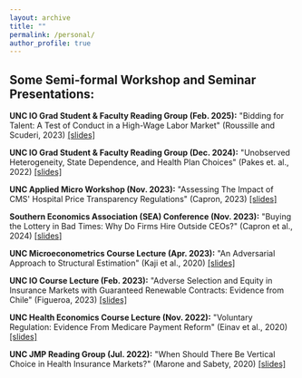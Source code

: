 ```yaml
---
layout: archive
title: ""
permalink: /personal/
author_profile: true
---
```


<h2><b>Some Semi-formal Workshop and Seminar Presentations:</b></h2>

**UNC IO Grad Student & Faculty Reading Group (Feb. 2025):** "Bidding for Talent: A Test of Conduct in a High-Wage Labor Market" (Roussille and Scuderi, 2023) [[slides]](/files/bidding_for_talent_pres.pdf)

**UNC IO Grad Student & Faculty Reading Group (Dec. 2024):** "Unobserved Heterogeneity, State Dependence, and Health Plan Choices" (Pakes et. al., 2022) [[slides]](/files/pakes_et_al_pres.pdf)

**UNC Applied Micro Workshop (Nov. 2023):** "Assessing The Impact of CMS' Hospital Price Transparency Regulations" (Capron, 2023) [[slides]](/files/price_transp_workshop1.pdf)

**Southern Economics Association (SEA) Conference (Nov. 2023):** "Buying the Lottery in Bad Times: Why Do Firms Hire Outside CEOs?" (Capron et al., 2024) [[slides]](/files/insider_ceos_seas.pdf)

**UNC Microeconometrics Course Lecture (Apr. 2023):** "An Adversarial Approach to Structural Estimation" (Kaji et al., 2020) [[slides]](/files/Adv_Est_Pres.pdf)

**UNC IO Course Lecture (Feb. 2023):** "Adverse Selection and Equity in Insurance Markets with Guaranteed Renewable Contracts: Evidence from Chile" (Figueroa, 2023) [[slides]](/files/adv_selection_chile_pres.pdf)

**UNC Health Economics Course Lecture (Nov. 2022):** "Voluntary Regulation: Evidence From Medicare Payment Reform" (Einav et al., 2020) [[slides]](/files/einav_et_al_pres.pdf)

**UNC JMP Reading Group (Jul. 2022):** "When Should There Be Vertical Choice in Health Insurance Markets?" (Marone and Sabety, 2020) [[slides]](/files/jmp_reading_grp1_pres.pdf)

<!--
<h2><b>Personal</b></h2>

Most of my personal time is spent either playing soccer or looking after this guy: 

<img src="/files/beau1.png" style="height: 376px; width: auto; display: inline-block;" alt=""> 
<img src="/files/beau2.png" style="height: 376px; width: auto; display: inline-block;" alt=""> 
<img src="/files/beau3.png" style="height: 376px; width: auto; display: inline-block;" alt=""> 
-->

